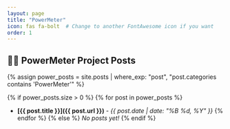 ```yaml
---
layout: page
title: "PowerMeter"
icon: fas fa-bolt  # Change to another FontAwesome icon if you want
order: 1
---
```


## 🚴‍♂️ PowerMeter Project Posts

{% assign power_posts = site.posts | where_exp: "post", "post.categories contains 'PowerMeter'" %}

{% if power_posts.size > 0 %}
  {% for post in power_posts %}
  - **[{{ post.title }}]({{ post.url }})** - *{{ post.date | date: "%B %d, %Y" }}*
  {% endfor %}
{% else %}
  *No posts yet!*
{% endif %}